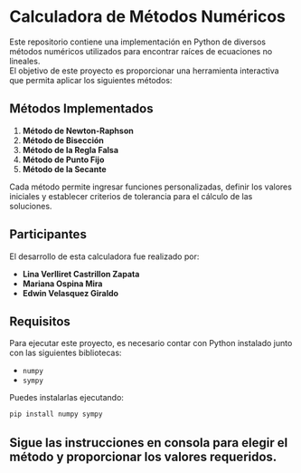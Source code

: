 # Calculadora de Métodos Numéricos

Este repositorio contiene una implementación en Python de diversos métodos numéricos utilizados para encontrar raíces de ecuaciones no lineales.  
El objetivo de este proyecto es proporcionar una herramienta interactiva que permita aplicar los siguientes métodos:

## Métodos Implementados
1. **Método de Newton-Raphson**  
2. **Método de Bisección**  
3. **Método de la Regla Falsa**  
4. **Método de Punto Fijo**  
5. **Método de la Secante**  

Cada método permite ingresar funciones personalizadas, definir los valores iniciales y establecer criterios de tolerancia para el cálculo de las soluciones.

## Participantes
El desarrollo de esta calculadora fue realizado por:
- **Lina Verlliret Castrillon Zapata**  
- **Mariana Ospina Mira**  
- **Edwin Velasquez Giraldo**  

## Requisitos
Para ejecutar este proyecto, es necesario contar con Python instalado junto con las siguientes bibliotecas:
- `numpy`
- `sympy`

Puedes instalarlas ejecutando:
```bash
pip install numpy sympy
```
## Sigue las instrucciones en consola para elegir el método y proporcionar los valores requeridos.

